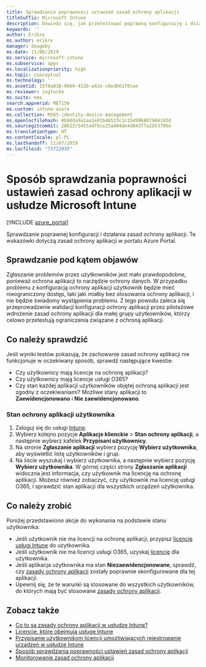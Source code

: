 ```yaml
---
title: Sprawdzanie poprawności ustawień zasad ochrony aplikacji
titleSuffix: Microsoft Intune
description: Dowiedz się, jak przetestować poprawną konfigurację i działanie zasad ochrony aplikacji w usłudze Microsoft Intune.
keywords: ''
author: Erikre
ms.author: erikre
manager: dougeby
ms.date: 11/06/2019
ms.service: microsoft-intune
ms.subservice: apps
ms.localizationpriority: high
ms.topic: conceptual
ms.technology: ''
ms.assetid: 15f8a838-0b69-412b-a42e-c6edb61f0cae
ms.reviewer: joglocke
ms.suite: ems
search.appverid: MET150
ms.custom: intune-azure
ms.collection: M365-identity-device-management
ms.openlocfilehash: 0b9dda9a1aa1e81b46533c1c15d996807984193d
ms.sourcegitcommit: 28622c5455adfbce25a404de4d0437fa2b5370be
ms.translationtype: HT
ms.contentlocale: pl-PL
ms.lasthandoff: 11/07/2019
ms.locfileid: "73712935"
---
```

# <a name="how-to-validate-your-app-protection-policy-setup-in-microsoft-intune"></a>Sposób sprawdzania poprawności ustawień zasad ochrony aplikacji w usłudze Microsoft Intune

[!INCLUDE [azure_portal](../includes/azure_portal.md)]

Sprawdzanie poprawnej konfiguracji i działania zasad ochrony aplikacji. Te wskazówki dotyczą zasad ochrony aplikacji w portalu Azure Portal.

## <a name="checking-for-symptoms"></a>Sprawdzanie pod kątem objawów
Zgłaszanie problemów przez użytkowników jest mało prawdopodobne, ponieważ ochrona aplikacji to narzędzie ochrony danych. W przypadku problemu z konfiguracją ochrony aplikacji użytkownik będzie mieć nieograniczony dostęp, taki jaki miałby bez stosowania ochrony aplikacji, i nie będzie świadomy wystąpienia problemu. Z tego powodu zaleca się przeprowadzenie walidacji konfiguracji ochrony aplikacji przez pilotażowe wdrożenie zasad ochrony aplikacji dla małej grupy użytkowników, którzy celowo przetestują ograniczenia związane z ochroną aplikacji.

## <a name="what-to-check"></a>Co należy sprawdzić

Jeśli wyniki testów pokazują, że zachowanie zasad ochrony aplikacji nie funkcjonuje w oczekiwany sposób, sprawdź następujące kwestie:

- Czy użytkownicy mają licencje na ochronę aplikacji?
- Czy użytkownicy mają licencje usługi O365?
- Czy stan każdej aplikacji użytkowników objętej ochroną aplikacji jest zgodny z oczekiwaniami? Możliwe stany aplikacji to **Zaewidencjonowano** i **Nie zaewidencjonowano**.

### <a name="user-app-protection-status"></a>Stan ochrony aplikacji użytkownika
1. Zaloguj się do usługi [Intune](https://go.microsoft.com/fwlink/?linkid=2090973).
3. Wybierz kolejno pozycje **Aplikacje klienckie** >  **Stan ochrony aplikacji**, a następnie wybierz kafelek **Przypisani użytkownicy**. 
4. Na stronie **Zgłaszanie aplikacji** wybierz pozycję **Wybierz użytkownika**, aby wyświetlić listę użytkowników i grup. 
5. Na liście wyszukaj i wybierz użytkownika, a następnie wybierz pozycję **Wybierz użytkownika**. W górnej części strony **Zgłaszanie aplikacji** widoczna jest informacja, czy użytkownik ma licencję na ochronę aplikacji. Możesz również zobaczyć, czy użytkownik ma licencję usługi O365, i sprawdzić stan aplikacji dla wszystkich urządzeń użytkownika.

## <a name="what-to-do"></a>Co należy zrobić
Poniżej przedstawiono akcje do wykonania na podstawie stanu użytkownika:

- Jeśli użytkownik nie ma licencji na ochronę aplikacji, przypisz [licencję usługi Intune](../fundamentals/licenses.md) do użytkownika.
- Jeśli użytkownik nie ma licencji usługi O365, uzyskaj [licencję](../fundamentals/licenses.md) dla użytkownika.
- Jeśli aplikacja użytkownika ma stan **Niezaewidencjonowane**, sprawdź, czy [zasady ochrony aplikacji](app-protection-policies-validate.md) zostały poprawnie skonfigurowane dla tej aplikacji.
- Upewnij się, że te warunki są stosowane do wszystkich użytkowników, do których mają być stosowane [zasady ochrony aplikacji](app-protection-policies-monitor.md).

## <a name="see-also"></a>Zobacz także

- [Co to są zasady ochrony aplikacji w usłudze Intune?](app-protection-policies.md)
- [Licencje, które obejmują usługę Intune](../fundamentals/licenses.md)
- [Przypisanie użytkownikom licencji umożliwiających rejestrowanie urządzeń w usłudze Intune](../fundamentals/licenses-assign.md)
- [Sposób sprawdzania poprawności ustawień zasad ochrony aplikacji](app-protection-policies-validate.md)
- [Monitorowanie zasad ochrony aplikacji](app-protection-policies-monitor.md)

